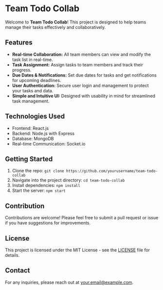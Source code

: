 # Team Todo Collab

Welcome to **Team Todo Collab**! This project is designed to help teams manage their tasks effectively and collaboratively.

## Features
- **Real-time Collaboration:** All team members can view and modify the task list in real-time.
- **Task Assignment:** Assign tasks to team members and track their progress.
- **Due Dates & Notifications:** Set due dates for tasks and get notifications for upcoming deadlines.
- **User Authentication:** Secure user login and management to protect your tasks and data.
- **Simple and Intuitive UI:** Designed with usability in mind for streamlined task management.

## Technologies Used
- Frontend: React.js
- Backend: Node.js with Express
- Database: MongoDB
- Real-time Communication: Socket.io

## Getting Started
1. Clone the repo: `git clone https://github.com/yourusername/team-todo-collab`
2. Navigate into the project directory: `cd team-todo-collab`
3. Install dependencies: `npm install`
4. Start the server: `npm start`

## Contribution
Contributions are welcome! Please feel free to submit a pull request or issue if you have suggestions for improvements.

## License
This project is licensed under the MIT License - see the [LICENSE](LICENSE) file for details.

## Contact
For any inquiries, please reach out at your.email@example.com.
